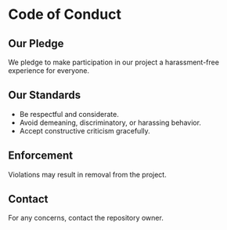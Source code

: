 # Code of Conduct

## Our Pledge
We pledge to make participation in our project a harassment-free experience for everyone.

## Our Standards
- Be respectful and considerate.
- Avoid demeaning, discriminatory, or harassing behavior.
- Accept constructive criticism gracefully.

## Enforcement
Violations may result in removal from the project.

## Contact
For any concerns, contact the repository owner.
